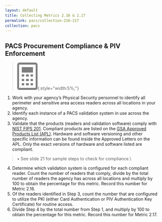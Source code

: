 ```yaml
---
layout: default
title: Collecting Metrics 2.16 & 2.17
permalink: pacs/collection-216-217
collection: pacs
---
```

## PACS Procurement Compliance & PIV Enforcement
>![Calculator logo](../img/calc.png){:style="width:5%;"}

1. Work with your agency’s Physical Security personnel to identify all perimeter and sensitive area access readers across all locations in your agency.
2. Identify each instance of a PACS validation system in use across the agency.
3. Validate that the products (readers and validation software) comply with [NIST FIPS 201](http://nvlpubs.nist.gov/nistpubs/FIPS/NIST.FIPS.201-2.pdf). Compliant products are listed on the [GSA Approved Products List (APL)](https://www.idmanagement.gov/approved-products-list/). Hardware and software versioning and other specific information can be found inside the Approved Letters on the APL. Only the exact versions of hardware and software listed are compliant.
>• See slide 21 for sample steps to check for compliance.\\
4. Determine which validation system is configured for each compliant reader. Count the number of readers that comply, divide by the total number of readers the agency has across all locations and multiply by 100 to obtain the percentage for this metric. Record this number for Metric 2.16.
5. Of the readers identified in Step 3, count the number that are configured to utilize the PKI (either Card Authentication or PIV Authentication Key Certificate) for routine access.
6. Divide Step 4 by the total number from Step 1, and multiply by 100 to obtain the percentage for this metric. Record this number for Metric 2.17.
